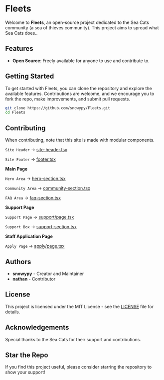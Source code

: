 
# Fleets

Welcome to **Fleets**, an open-source project dedicated to the Sea Cats community (a sea of thieves community). This project aims to spread what Sea Cats does..

## Features

- **Open Source**: Freely available for anyone to use and contribute to.

## Getting Started

To get started with Fleets, you can clone the repository and explore the available features. Contributions are welcome, and we encourage you to fork the repo, make improvements, and submit pull requests.

```bash
git clone https://github.com/snowypy/Fleets.git
cd Fleets
```

## Contributing

When contributing, note that this site is made with modular components.

`Site Header` -> [site-header.tsx](https://github.com/snowypy/Fleets/blob/master/components/site-header.tsx)

`Site Footer` -> [footer.tsx](https://github.com/snowypy/Fleets/blob/master/components/footer.tsx)

**Main Page**

`Hero Area` -> [hero-section.tsx](https://github.com/snowypy/Fleets/blob/master/components/hero-section.tsx)

`Community Area` -> [community-section.tsx](https://github.com/snowypy/Fleets/blob/master/components/faq-section.tsx)

`FAQ Area` -> [faq-section.tsx](https://github.com/snowypy/Fleets/blob/master/components/faq-section.tsx)

**Support Page**

`Support Page` -> [support/page.tsx](https://github.com/snowypy/Fleets/blob/master/app/support/page.tsx)

`Support Box` -> [support-section.tsx](https://github.com/snowypy/Fleets/blob/master/components/support-section.tsx)

**Staff Application Page**

`Apply Page` -> [apply/page.tsx](https://github.com/snowypy/Fleets/blob/master/app/apply/page.tsx)

## Authors

- **snowypy** - Creator and Maintainer
- **nathan** - Contributor 

## License

This project is licensed under the MIT License - see the [LICENSE](LICENSE) file for details.

## Acknowledgements

Special thanks to the Sea Cats for their support and contributions.

## Star the Repo

If you find this project useful, please consider starring the repository to show your support!

